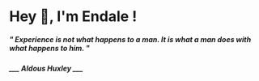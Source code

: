 <h1 title="head"> Hey 👋, I'm Endale !</h1>

**<h5><i>" Experience is not what happens to a man. It is what a man does with what happens to him. "</i></h5>**

*<b>___ Aldous Huxley ___</b>*
